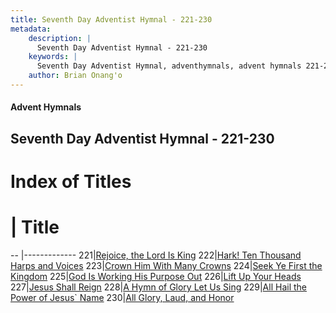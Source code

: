 ```yaml
---
title: Seventh Day Adventist Hymnal - 221-230
metadata:
    description: |
      Seventh Day Adventist Hymnal - 221-230
    keywords: |
      Seventh Day Adventist Hymnal, adventhymnals, advent hymnals 221-230
    author: Brian Onang'o
---
```


#### Advent Hymnals
## Seventh Day Adventist Hymnal - 221-230

# Index of Titles
# | Title                        
-- |-------------
221|[Rejoice, the Lord Is King](/seventh-day-adventist-hymnal/201-300/221-230/Rejoice,-the-Lord-Is-King)
222|[Hark! Ten Thousand Harps and Voices](/seventh-day-adventist-hymnal/201-300/221-230/Hark!-Ten-Thousand-Harps-and-Voices)
223|[Crown Him With Many Crowns](/seventh-day-adventist-hymnal/201-300/221-230/Crown-Him-With-Many-Crowns)
224|[Seek Ye First the Kingdom](/seventh-day-adventist-hymnal/201-300/221-230/Seek-Ye-First-the-Kingdom)
225|[God Is Working His Purpose Out](/seventh-day-adventist-hymnal/201-300/221-230/God-Is-Working-His-Purpose-Out)
226|[Lift Up Your Heads](/seventh-day-adventist-hymnal/201-300/221-230/Lift-Up-Your-Heads)
227|[Jesus Shall Reign](/seventh-day-adventist-hymnal/201-300/221-230/Jesus-Shall-Reign)
228|[A Hymn of Glory Let Us Sing](/seventh-day-adventist-hymnal/201-300/221-230/A-Hymn-of-Glory-Let-Us-Sing)
229|[All Hail the Power of Jesus\` Name](/seventh-day-adventist-hymnal/201-300/221-230/All-Hail-the-Power-of-Jesus`-Name)
230|[All Glory, Laud, and Honor](/seventh-day-adventist-hymnal/201-300/221-230/All-Glory,-Laud,-and-Honor)